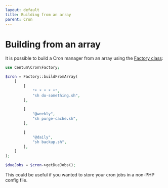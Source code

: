 ```yaml
---
layout: default
title: Building from an array
parent: Cron
---
```




# Building from an array

It is possible to build a Cron manager from an array using the [Factory class](https://github.com/SidRoberts/centum/blob/development/src/Cron/Factory.php):

```php
use Centum\Cron\Factory;

$cron = Factory::buildFromArray(
    [
        [
            "* * * * *",
            "sh do-something.sh",
        ],

        [
            "@weekly",
            "sh purge-cache.sh",
        ],

        [
            "@daily",
            "sh backup.sh",
        ],
    ]
);

$dueJobs = $cron->getDueJobs();
```

This could be useful if you wanted to store your cron jobs in a non-PHP config file.
